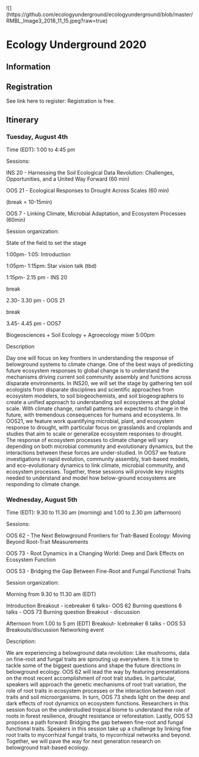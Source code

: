 <meta name="google-site-verification" content="yChs9SYO9StPknt31jku93Rq1j5V8WQXG57jUGC2ybw" />
![](https://github.com/ecologyunderground/ecologyunderground/blob/master/RMBL_Image3_2018_11_15.jpeg?raw=true)


# **Ecology Underground 2020** 
## **Information**

## **Registration**
See link here to register: 
Registration is free.

## **Itinerary**

### Tuesday, August 4th
Time (EDT): 1:00 to 4:45 pm

Sessions:

INS 20 - Harnessing the Soil Ecological Data Revolution: Challenges, Opportunities, and a United Way Forward (60 min)

OOS 21 - Ecological Responses to Drought Across Scales (60 min)

(break = 10-15min)

OOS 7 - Linking Climate, Microbial Adaptation, and Ecosystem Processes (60min)



Session organization: 

State of the field to set the stage

1:00pm- 1:05: Introduction 

1:05pm- 1:15pm: Star vision talk (tbd)

1:15pm- 2.15 pm - INS 20

break

2.30- 3.30 pm - OOS 21

break

3.45- 4.45 pm - OOS7


Biogeosciences + Soil Ecology + Agroecology  mixer  5:00pm



Description

Day one will focus on key frontiers in understanding the response of belowground systems to climate change. One of the best ways of predicting future ecosystem responses to global change is to understand the mechanisms driving current soil community assembly and functions across disparate environments. In INS20, we will set the stage by gathering ten soil ecologists from disparate disciplines and scientific approaches from ecosystem modelers, to soil biogeochemists, and soil biogeographers to create a unified approach to understanding soil ecosystems at the global scale. With climate change, rainfall patterns are expected to change in the future, with tremendous consequences for humans and ecosystems. In OOS21, we feature work quantifying microbial, plant, and ecosystem response to drought, with particular focus on grasslands and croplands and studies that aim to scale or generalize ecosystem responses to drought. The response of ecosystem processes to climate change will vary depending on both microbial community and evolutionary dynamics, but the interactions between these forces are under-studied. In OOS7 we feature investigations in rapid evolution, community assembly, trait-based models, and eco-evolutionary dynamics to link climate, microbial community, and ecosystem processes. Together, these sessions will provide key insights needed to understand and model how below-ground ecosystems are responding to climate change.

### Wednesday, August 5th
Time (EDT):  9.30 to 11.30 am (morning) and 1.00 to 2.30 pm (afternoon)

Sessions: 

OOS 62 - The Next Belowground Frontiers for Trait-Based Ecology: Moving Beyond Root-Trait Measurements

OOS 73 - Root Dynamics in a Changing World: Deep and Dark Effects on Ecosystem Function 

OOS 53 - Bridging the Gap Between Fine-Root and Fungal Functional Traits

Session organization: 

Morning from 9.30 to 11.30 am (EDT)

Introduction 
Breakout - icebreaker 
6 talks- OOS 62
Burning questions 
6 talks - OOS 73
Burning question
Breakout - discussion 

Afternoon from 1.00 to 5 pm (EDT)
Breakout- Icebreaker 
6 talks - OOS 53
Breakouts/discussion
Networking event

Description: 

We are experiencing a belowground data revolution: Like mushrooms, data on fine-root and fungal traits are sprouting up everywhere. It is time to tackle some of the biggest questions and shape the future directions in belowground ecology. OOS 62 will lead the way by featuring presentations on the most recent accomplishment of root trait studies. In particular, speakers will approach the genetic mechanisms of root trait variation, the role of root traits in ecosystem processes or the interaction between root traits and soil microorganisms. In turn, OOS 73 sheds light on the deep and dark effects of root dynamics on ecosystem functions. Researchers in this session focus on the understudied tropical biome to understand the role of roots in forest resilience, drought resistance or reforestation. Lastly, OOS 53 proposes a path forward: Bridging the gap between fine-root and fungal functional traits. Speakers in this session take up a challenge by linking fine root traits to mycorrhizal fungal traits, to mycorrhizal networks and beyond. Together, we will pave the way for  next generation research on belowground trait-based ecology.

